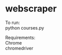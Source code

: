 # webscraper
To run: <br />
python courses.py <br />

Requirements: <br />
Chrome <br />
chromedriver <br />
